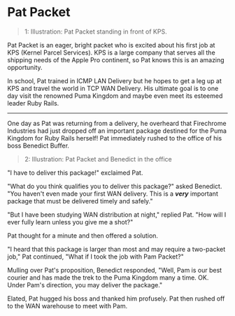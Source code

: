 # Pat Packet

> 1: Illustration: Pat Packet standing in front of KPS.

Pat Packet is an eager, bright packet who is excited about his first job at KPS
(Kernel Parcel Services). KPS is a large company that serves all the shipping
needs of the Apple Pro continent, so Pat knows this is an amazing opportunity.

In school, Pat trained in ICMP LAN Delivery but he hopes to get a leg up at KPS
and travel the world in TCP WAN Delivery. His ultimate goal is to one day visit
the renowned Puma Kingdom and maybe even meet its esteemed leader Ruby Rails.

---

One day as Pat was returning from a delivery, he overheard that Firechrome
Industries had just dropped off an important package destined for the Puma
Kingdom for Ruby Rails herself! Pat immediately rushed to the office of his boss
Benedict Buffer.

> 2: Illustration: Pat Packet and Benedict in the office

"I have to deliver this package!" exclaimed Pat.

"What do you think qualifies you to deliver this package?" asked Benedict.
"You haven't even made your first WAN delivery. This is a _**very**_
important package that must be delivered timely and safely."

"But I have been studying WAN distribution at night," replied Pat. "How will I
ever fully learn unless you give me a shot?"

Pat thought for a minute and then offered a solution.

"I heard that this package is larger than most and may require a two-packet
job," Pat continued, "What if I took the job with Pam Packet?"

Mulling over Pat's proposition, Benedict responded, "Well, Pam is our best
courier and has made the trek to the Puma Kingdom many a time. OK. Under Pam's
direction, you may deliver the package."

Elated, Pat hugged his boss and thanked him profusely. Pat then rushed off to
the WAN warehouse to meet with Pam.
